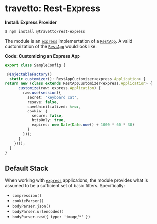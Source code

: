 travetto: Rest-Express
===

**Install: Express Provider**
```bash
$ npm install @travetto/rest-express
```

The module is an [`express`](https://expressjs.com/) implementation of a [`RestApp`](https://github.com/travetto/travetto/tree/master/module/rest). A valid customization of the [`RestApp`](./src/app.ts) would look like:


**Code: Customizing an Express App**
```typescript
export class SampleConfig {

 @InjectableFactory()
  static customizer(): RestAppCustomizer<express.Application> {
return new (class extends RestAppCustomizer<express.Application> {
      customize(raw: express.Application) {
        raw.use(session({
          secret: 'keyboard cat',
          resave: false,
          saveUninitialized: true,
          cookie: {
            secure: false,
            httpOnly: true,
            expires: new Date(Date.now() + 1000 * 60 * 30)
          }
        }));
      }
    })();
  }
}
```

## Default Stack
When working with [`express`](https://expressjs.com) applications, the module provides what is assumed to be a sufficient set of basic filters. Specifically:
* ```compression()```
* ```cookieParser()```
* ```bodyParser.json()```
* ```bodyParser.urlencoded()```
* ```bodyParser.raw({ type: 'image/*' })```